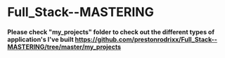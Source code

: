 # Full_Stack--MASTERING

#### Please check "my_projects" folder to check out the different types of application's I've built https://github.com/prestonrodrixx/Full_Stack--MASTERING/tree/master/my_projects
